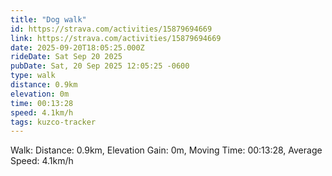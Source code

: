 ```yaml
---
title: "Dog walk"
id: https://strava.com/activities/15879694669
link: https://strava.com/activities/15879694669
date: 2025-09-20T18:05:25.000Z
rideDate: Sat Sep 20 2025
pubDate: Sat, 20 Sep 2025 12:05:25 -0600
type: walk
distance: 0.9km
elevation: 0m
time: 00:13:28
speed: 4.1km/h
tags: kuzco-tracker
---
```

Walk: Distance: 0.9km, Elevation Gain: 0m, Moving Time: 00:13:28, Average Speed: 4.1km/h